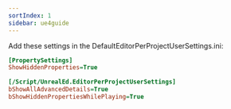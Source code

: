```yaml
---
sortIndex: 1
sidebar: ue4guide
---
```


Add these settings in the DefaultEditorPerProjectUserSettings.ini:

```ini
[PropertySettings]
ShowHiddenProperties=True

[/Script/UnrealEd.EditorPerProjectUserSettings]
bShowAllAdvancedDetails=True
bShowHiddenPropertiesWhilePlaying=True
```
